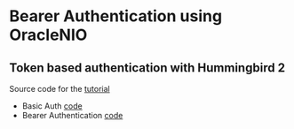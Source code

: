 # Bearer Authentication using OracleNIO
## Token based authentication with Hummingbird 2

Source code for the [tutorial](https://medium.com/@kicsipixel/bearer-authentication-using-oraclenio-ddd2effde6d7)

- Basic Auth [code](https://github.com/kicsipixel/oracle-nio-examples/tree/main/authentication/BasicAuth)
- Bearer Authentication [code](https://github.com/kicsipixel/oracle-nio-examples/tree/main/authentication/BearerAuth)
